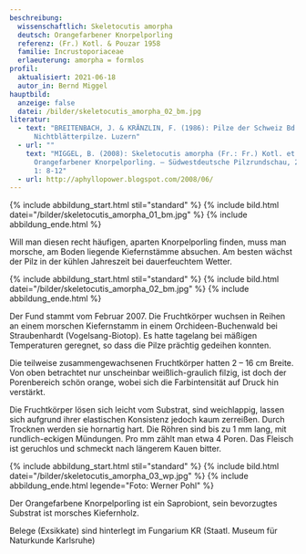 ```yaml
---
beschreibung:
  wissenschaftlich: Skeletocutis amorpha
  deutsch: Orangefarbener Knorpelporling
  referenz: (Fr.) Kotl. & Pouzar 1958
  familie: Incrustoporiaceae
  erlaeuterung: amorpha = formlos
profil:
  aktualisiert: 2021-06-18
  autor_in: Bernd Miggel
hauptbild:
  anzeige: false
  datei: /bilder/skeletocutis_amorpha_02_bm.jpg
literatur:
  - text: "BREITENBACH, J. & KRÄNZLIN, F. (1986): Pilze der Schweiz Bd. 2,
      Nichtblätterpilze. Luzern"
  - url: ""
    text: "MIGGEL, B. (2008): Skeletocutis amorpha (Fr.: Fr.) Kotl. et Pouz. –
      Orangefarbener Knorpelporling. – Südwestdeutsche Pilzrundschau, 2008, Heft
      1: 8-12"
  - url: http://aphyllopower.blogspot.com/2008/06/
---
```

{% include abbildung_start.html stil="standard" %}
{% include bild.html datei="/bilder/skeletocutis_amorpha_01_bm.jpg" %}
{% include abbildung_ende.html %}

Will man diesen recht häufigen, aparten Knorpelporling finden, muss man morsche, am Boden liegende Kiefernstämme absuchen. Am besten wächst der Pilz in der kühlen Jahreszeit bei dauerfeuchtem Wetter.

{% include abbildung_start.html stil="standard" %}
{% include bild.html datei="/bilder/skeletocutis_amorpha_02_bm.jpg" %}
{% include abbildung_ende.html %}

Der Fund stammt vom Februar 2007. Die Fruchtkörper wuchsen in Reihen an einem morschen Kiefernstamm in einem Orchideen-Buchenwald bei Straubenhardt (Vogelsang-Biotop). Es hatte tagelang bei mäßigen Temperaturen geregnet, so dass die Pilze prächtig gedeihen konnten.

Die teilweise zusammengewachsenen Fruchtkörper hatten 2 – 16 cm Breite. Von oben betrachtet nur unscheinbar weißlich-graulich filzig, ist doch der Porenbereich schön orange, wobei sich die Farbintensität auf Druck hin verstärkt.

Die Fruchtkörper lösen sich leicht vom Substrat, sind weichlappig, lassen sich aufgrund ihrer elastischen Konsistenz jedoch kaum zerreißen. Durch Trocknen werden sie hornartig hart. Die Röhren sind bis zu 1 mm lang, mit rundlich-eckigen Mündungen. Pro mm zählt man etwa 4 Poren. Das Fleisch ist geruchlos und schmeckt nach längerem Kauen bitter.

{% include abbildung_start.html stil="standard" %}
{% include bild.html datei="/bilder/skeletocutis_amorpha_03_wp.jpg" %}
{% include abbildung_ende.html legende="Foto: Werner Pohl" %}

Der Orangefarbene Knorpelporling ist ein Saprobiont, sein bevorzugtes Substrat ist morsches Kiefernholz.

Belege (Exsikkate) sind hinterlegt im Fungarium KR (Staatl. Museum für Naturkunde Karlsruhe)